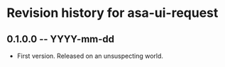 # Revision history for asa-ui-request

## 0.1.0.0 -- YYYY-mm-dd

* First version. Released on an unsuspecting world.
